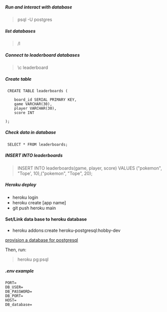 ##### Run and interact with database

> psql -U postgres

##### list databases

> /l

##### Connect to leaderboard databases

> \c leaderboard

##### Create table

```
 CREATE TABLE leaderboards (

    board_id SERIAL PRIMARY KEY,
    game VARCHAR(30),
    player VARCHAR(30),
    score INT

);
```

##### Check data in database

` SELECT * FROM leaderboards;`

##### INSERT INTO leaderboards

> INSERT INTO leaderboards(game, player, score) VALUES ("pokemon", "Tope', 10),("pokemon", "Tope", 20);

##### Heroku deploy

- heroku login
- heroku create [app name]
- git push heroku main

#### Set/Link data base to heroku database

- heroku addons:create heroku-postgresql:hobby-dev

[provision a database for postgresql](https://devcenter.heroku.com/articles/heroku-postgresql)

Then, run:

> heroku pg:psql

##### .env example

```
PORT=
DB_USER=
DB_PASSWORD=
DB_PORT=
HOST=
DB_database=

```
